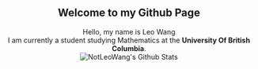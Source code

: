 <div align="center">
    <h2> 
        Welcome to my Github Page
    </h2>
</div>

<div align="center">
    Hello, my name is Leo Wang <br>
    I am currently a student studying Mathematics at the <b>University Of British Columbia</b>.
</div>

<div align="center">
    <img align="center" src="https://github-readme-stats.vercel.app/api?username=notleowang" alt="NotLeoWang's Github Stats">
</div>

